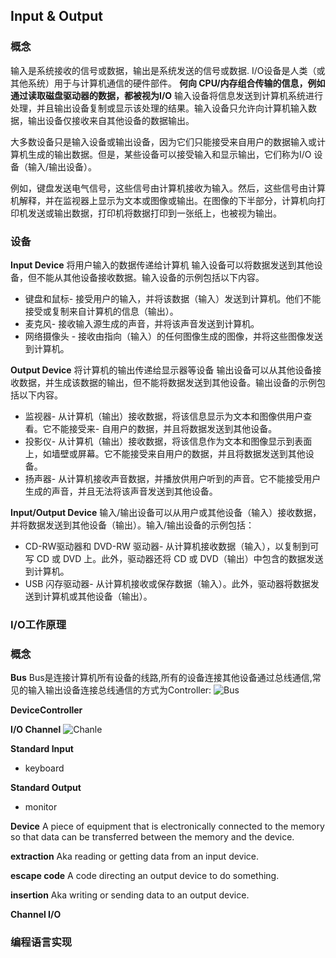 ## Input & Output

### 概念

输入是系统接收的信号或数据，输出是系统发送的信号或数据.
I/O设备是人类（或其他系统）用于与计算机通信的硬件部件。
**何向 CPU/内存组合传输的信息，例如通过读取磁盘驱动器的数据，都被视为I/O**
输入设备将信息发送到计算机系统进行处理，并且输出设备复制或显示该处理的结果。输入设备只允许向计算机输入数据，输出设备仅接收来自其他设备的数据输出。

大多数设备只是输入设备或输出设备，因为它们只能接受来自用户的数据输入或计算机生成的输出数据。但是，某些设备可以接受输入和显示输出，它们称为I/O 设备（输入/输出设备）。

例如，键盘发送电气信号，这些信号由计算机接收为输入。然后，这些信号由计算机解释，并在监视器上显示为文本或图像或输出。在图像的下半部分，计算机向打印机发送或输出数据，打印机将数据打印到一张纸上，也被视为输出。

### 设备
**Input Device**
将用户输入的数据传递给计算机
输入设备可以将数据发送到其他设备，但不能从其他设备接收数据。输入设备的示例包括以下内容。
- 键盘和鼠标- 接受用户的输入，并将该数据（输入）发送到计算机。他们不能接受或复制来自计算机的信息（输出）。
- 麦克风- 接收输入源生成的声音，并将该声音发送到计算机。
- 网络摄像头 - 接收由指向（输入）的任何图像生成的图像，并将这些图像发送到计算机。

**Output Device**
将计算机的输出传递给显示器等设备
输出设备可以从其他设备接收数据，并生成该数据的输出，但不能将数据发送到其他设备。输出设备的示例包括以下内容。
- 监视器- 从计算机（输出）接收数据，将该信息显示为文本和图像供用户查看。它不能接受来- 自用户的数据，并且将数据发送到其他设备。
- 投影仪- 从计算机（输出）接收数据，将该信息作为文本和图像显示到表面上，如墙壁或屏幕。它不能接受来自用户的数据，并且将数据发送到其他设备。
- 扬声器- 从计算机接收声音数据，并播放供用户听到的声音。它不能接受用户生成的声音，并且无法将该声音发送到其他设备。

**Input/Output Device**
输入/输出设备可以从用户或其他设备（输入）接收数据，并将数据发送到其他设备（输出）。输入/输出设备的示例包括：
- CD-RW驱动器和 DVD-RW 驱动器- 从计算机接收数据（输入），以复制到可写 CD 或 DVD 上。此外，驱动器还将 CD 或 DVD（输出）中包含的数据发送到计算机。
- USB 闪存驱动器- 从计算机接收或保存数据（输入）。此外，驱动器将数据发送到计算机或其他设备（输出）。

### I/O工作原理


### 概念

**Bus**
Bus是连接计算机所有设备的线路,所有的设备连接其他设备通过总线通信,常见的输入输出设备连接总线通信的方式为Controller:
![Bus](/csbook/img/bus.png)

**DeviceController**

**I/O Channel**
![Chanle](/csbook/img/Channel.png)

**Standard Input**
- keyboard

**Standard Output**
- monitor

**Device**
A piece of equipment that is electronically connected to the memory so that data can be transferred between the memory and the device.

**extraction**
Aka reading or getting data from an input device.

**escape code**
A code directing an output device to do something.

**insertion**
Aka writing or sending data to an output device.

**Channel I/O**



### 编程语言实现